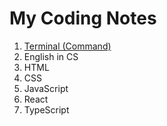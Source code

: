 # My Coding Notes

1. [Terminal (Command)](terminal-command/)
2. English in CS
3. HTML
4. CSS
5. JavaScript
6. React
7. TypeScript
